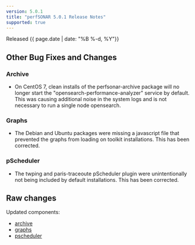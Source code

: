 ```yaml
---
version: 5.0.1
title: "perfSONAR 5.0.1 Release Notes"
supported: true
---
```


Released {{ page.date | date: "%B %-d, %Y"}}



Other Bug Fixes and Changes
----------------------------
### Archive
- On CentOS 7, clean installs of the perfsonar-archive package will no longer start the "opensearch-performance-analyzer" service by default. This was causing additional noise in the system logs and is not necessary to run a single node opensearch.

### Graphs
- The Debian and Ubuntu packages were missing a javascript file that prevented the graphs from loading on toolkit installations. This has been corrected.

### pScheduler

-  The twping and paris-traceoute pScheduler plugin were unintentionally not being included by default installations. This has been corrected. 


Raw changes
-----------

Updated components:

-   [archive](https://github.com/perfsonar/archive/compare/v5.0.0...v5.0.1)
-   [graphs](https://github.com/perfsonar/graphs/compare/v5.0.0...v5.0.1)
-   [pscheduler](https://github.com/perfsonar/pscheduler/compare/v5.0.0...v5.0.1)
